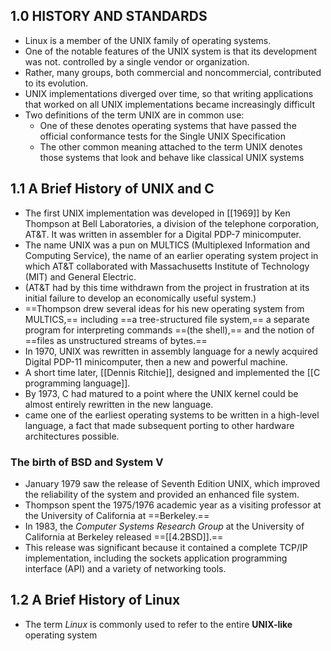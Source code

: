 ## 1.0 HISTORY AND STANDARDS
- Linux is a member of the UNIX family of operating systems.
- One of the notable features of the UNIX system is that its development was not. controlled by a single vendor or organization.
- Rather, many groups, both commercial and noncommercial, contributed to its evolution.
- UNIX implementations diverged over time, so that writing applications that worked on all UNIX implementations became increasingly difficult 
- Two definitions of the term UNIX are in common use:
	- One of these denotes operating systems that have passed the official conformance tests for the Single UNIX Specification
	- The other common meaning attached to the term UNIX denotes those systems that look and behave like classical UNIX systems
## 1.1 A Brief History of UNIX and C
 - The first UNIX implementation was developed in [[1969]] by Ken Thompson at Bell Laboratories, a division of the telephone corporation, AT&T. It was written in assembler for a Digital PDP-7 minicomputer.
 - The name UNIX was a pun on MULTICS (Multiplexed Information and Computing Service), the name of an earlier operating system project in which AT&T collaborated with Massachusetts Institute of Technology (MIT) and General Electric.
 - (AT&T had by this time withdrawn from the project in frustration at its initial failure to develop an economically useful system.)
 - ==Thompson drew several ideas for his new operating system from MULTICS,== including ==a tree-structured file system,== a separate program for interpreting commands ==(the shell),== and the notion of ==files as unstructured streams of bytes.==
 - In 1970, UNIX was rewritten in assembly language for a newly acquired Digital PDP-11 minicomputer, then a new and powerful machine.
 - A short time later, [[Dennis Ritchie]], designed and implemented the [[C programming language]].
 - By 1973, C had matured to a point where the UNIX kernel could be almost entirely rewritten in the new language.
 - came one of the earliest operating systems to be written in a high-level language, a fact that made subsequent porting to other hardware architectures possible.
### **The birth of BSD and System V**
- January 1979 saw the release of Seventh Edition UNIX, which improved the reliability of the system and provided an enhanced file system.
- Thompson spent the 1975/1976 academic year as a visiting professor at the University of California at ==Berkeley.==
- In 1983, the _Computer Systems Research Group_ at the University of California at Berkeley released ==[[4.2BSD]].==
- This release was significant because it contained a complete TCP/IP implementation, including the sockets application programming interface (API) and a variety of networking tools.
## 1.2 A Brief History of Linux
- The term _Linux_ is commonly used to refer to the entire **UNIX-like** operating system
